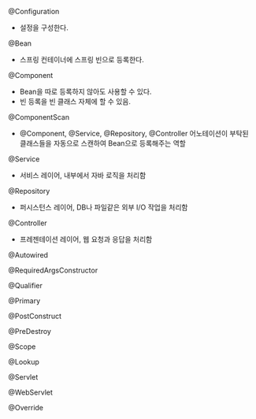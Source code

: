 @Configuration 
- 설정을 구성한다.

@Bean 
- 스프링 컨테이너에 스프링 빈으로 등록한다.

@Component 
- Bean을 따로 등록하지 않아도 사용할 수 있다.
- 빈 등록을 빈 클래스 자체에 할 수 있음.

@ComponentScan
- @Component, @Service, @Repository, @Controller 어노테이션이 부탁된 클래스들을 자동으로 스캔하여 Bean으로 등록해주는 역할


@Service
- 서비스 레이어, 내부에서 자바 로직을 처리함

@Repository
- 퍼시스턴스 레이어, DB나 파일같은 외부 I/O 작업을 처리함

@Controller
- 프레젠테이션 레이어, 웹 요청과 응답을 처리함

@Autowired

@RequiredArgsConstructor

@Qualifier

@Primary

@PostConstruct

@PreDestroy

@Scope

@Lookup

@Servlet

@WebServlet

@Override